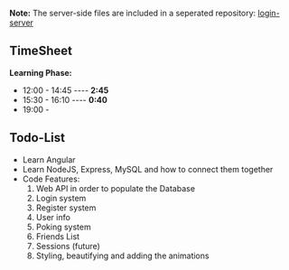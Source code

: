 **Note:** The server-side files are included in a seperated repository: [login-server](http://www.github.com/Sesota/login-server)
## TimeSheet
**Learning Phase:**
* 12:00 - 14:45 ---- **2:45**
* 15:30 - 16:10 ---- **0:40**
* 19:00 - 

## Todo-List

- Learn Angular
- Learn NodeJS, Express, MySQL and how to connect them together
- Code
  Features:
  1. Web API in order to populate the Database
  2. Login system
  3. Register system
  4. User info
  5. Poking system
  6. Friends List
  7. Sessions (future)
  8. Styling, beautifying and adding the animations

